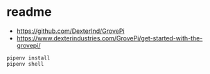 # readme

- https://github.com/DexterInd/GrovePi
- https://www.dexterindustries.com/GrovePi/get-started-with-the-grovepi/

```
pipenv install
pipenv shell
```
